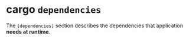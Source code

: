 # cargo `dependencies`

The `[dependencies]` section describes the dependencies that application **needs at runtime**. 

